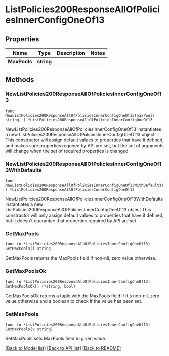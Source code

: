 # ListPolicies200ResponseAllOfPoliciesInnerConfigOneOf13

## Properties

Name | Type | Description | Notes
------------ | ------------- | ------------- | -------------
**MaxPools** | **string** |  | 

## Methods

### NewListPolicies200ResponseAllOfPoliciesInnerConfigOneOf13

`func NewListPolicies200ResponseAllOfPoliciesInnerConfigOneOf13(maxPools string, ) *ListPolicies200ResponseAllOfPoliciesInnerConfigOneOf13`

NewListPolicies200ResponseAllOfPoliciesInnerConfigOneOf13 instantiates a new ListPolicies200ResponseAllOfPoliciesInnerConfigOneOf13 object
This constructor will assign default values to properties that have it defined,
and makes sure properties required by API are set, but the set of arguments
will change when the set of required properties is changed

### NewListPolicies200ResponseAllOfPoliciesInnerConfigOneOf13WithDefaults

`func NewListPolicies200ResponseAllOfPoliciesInnerConfigOneOf13WithDefaults() *ListPolicies200ResponseAllOfPoliciesInnerConfigOneOf13`

NewListPolicies200ResponseAllOfPoliciesInnerConfigOneOf13WithDefaults instantiates a new ListPolicies200ResponseAllOfPoliciesInnerConfigOneOf13 object
This constructor will only assign default values to properties that have it defined,
but it doesn't guarantee that properties required by API are set

### GetMaxPools

`func (o *ListPolicies200ResponseAllOfPoliciesInnerConfigOneOf13) GetMaxPools() string`

GetMaxPools returns the MaxPools field if non-nil, zero value otherwise.

### GetMaxPoolsOk

`func (o *ListPolicies200ResponseAllOfPoliciesInnerConfigOneOf13) GetMaxPoolsOk() (*string, bool)`

GetMaxPoolsOk returns a tuple with the MaxPools field if it's non-nil, zero value otherwise
and a boolean to check if the value has been set.

### SetMaxPools

`func (o *ListPolicies200ResponseAllOfPoliciesInnerConfigOneOf13) SetMaxPools(v string)`

SetMaxPools sets MaxPools field to given value.



[[Back to Model list]](../README.md#documentation-for-models) [[Back to API list]](../README.md#documentation-for-api-endpoints) [[Back to README]](../README.md)


